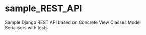 # sample_REST_API

Sample Django REST API based on Concrete View Classes Model Serialisers with tests
